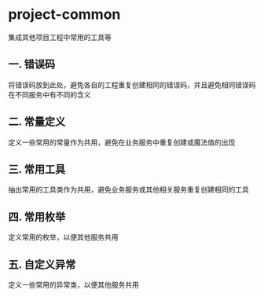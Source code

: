 # project-common
集成其他项目工程中常用的工具等

## 一. 错误码
将错误码放到此处，避免各自的工程重复创建相同的错误码，并且避免相同错误码在不同服务中有不同的含义

## 二. 常量定义
定义一些常用的常量作为共用，避免在业务服务中重复创建或魔法值的出现

## 三. 常用工具
抽出常用的工具类作为共用，避免业务服务或其他相关服务重复创建相同的工具

## 四. 常用枚举
定义常用的枚举，以便其他服务共用

## 五. 自定义异常
定义一些常用的异常类，以便其他服务共用